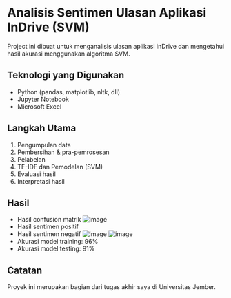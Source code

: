 # Analisis Sentimen Ulasan Aplikasi InDrive (SVM)
Project ini dibuat untuk menganalisis ulasan aplikasi inDrive dan mengetahui hasil akurasi menggunakan algoritma SVM.

## Teknologi yang Digunakan
- Python (pandas, matplotlib, nltk, dll)
- Jupyter Notebook
- Microsoft Excel 

## Langkah Utama
1. Pengumpulan data
2. Pembersihan & pra-pemrosesan
3. Pelabelan
4. TF-IDF dan Pemodelan (SVM)
5. Evaluasi hasil
6. Interpretasi hasil

## Hasil
- Hasil confusion matrik
  ![image](https://github.com/user-attachments/assets/f66b378a-5939-423a-b8ea-be06de2bae92)
- Hasil sentimen positif
- Hasil sentimen negatif
  ![image](https://github.com/user-attachments/assets/71cd1d7f-3f83-4a60-82fb-123c82953ea3)
  ![image](https://github.com/user-attachments/assets/e044bcfa-93e6-498d-9784-b4eba3737ac0)
- Akurasi model training: 96%
- Akurasi model testing: 91%
  
## Catatan
Proyek ini merupakan bagian dari tugas akhir saya di Universitas Jember.
